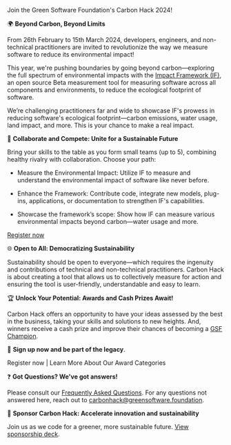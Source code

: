 Join the Green Software Foundation's Carbon Hack 2024!

🌍 **Beyond Carbon, Beyond Limits**

From 26th February to 15th March 2024, developers, engineers, and non-technical practitioners are invited to revolutionize the way we measure software to reduce its environmental impact! 

This year, we're pushing boundaries by going beyond carbon—exploring the full spectrum of environmental impacts with the [Impact Framework (IF)](https://if.greensoftware.foundation/), an open source Beta measurement tool for measuring software across all components and environments, to reduce the ecological footprint of software.

We’re challenging practitioners far and wide to showcase IF's prowess in reducing software's ecological footprint—carbon emissions, water usage, land impact, and more. This is your chance to make a real impact.


🤝 **Collaborate and Compete: Unite for a Sustainable Future**

Bring your skills to the table as you form small teams (up to 5), combining healthy rivalry with collaboration. Choose your path:

- Measure the Environmental Impact: Utilize IF to measure and understand the environmental impact of software like never before.

- Enhance the Framework: Contribute code, integrate new models, plug-ins, applications, or documentation to strengthen IF's capabilities.

- Showcase the framework’s scope: Show how IF can measure various environmental impacts beyond carbon—water usage and more.

[Register now](https://grnsft.org/hack/github) 


🌐 **Open to All: Democratizing Sustainability**

Sustainability should be open to everyone—which requires the ingenuity and contributions of technical and non-technical practitioners. Carbon Hack is about creating a tool that allows us to collectively measure for action and ensuring the tool is user-friendly, understandable and easy to learn.


🏆 **Unlock Your Potential: Awards and Cash Prizes Await!**

Carbon Hack offers an opportunity to have your ideas assessed by the best in the business, taking your skills and solutions to new heights. And, winners receive a cash prize and improve their chances of becoming a [GSF Champion](https://champions.greensoftware.foundation/). 


📝 **Sign up now and be part of the legacy**.

Register now  | Learn More About Our Award Categories


❓ **Got Questions? We've got answers!**

Please consult our [Frequently Asked Questions](https://github.com/Green-Software-Foundation/hack/blob/main/FAQ.md).
For any questions not answered here, reach out to carbonhack@greensoftware.foundation.


🤝 **Sponsor Carbon Hack: Accelerate innovation and sustainability**

Join us as we code for a greener, more sustainable future. [View sponsorship deck](https://drive.google.com/file/d/1butd5kRe85E2rZyrvfabFg_rX-hOquvx/view?usp=sharing). 


